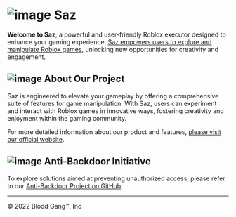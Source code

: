 # ![image](https://static.wixstatic.com/media/4585c8_562a61587130440b8df3e8d713ad29bf~mv2.png/v1/fill/w_70,h_75,al_c,q_85,usm_0.66_1.00_0.01,enc_auto/blood%20gang%20icon.png) **Saz**

**Welcome to Saz**, a powerful and user-friendly Roblox executor designed to enhance your gaming experience. [Saz empowers users to explore and manipulate Roblox games](https://github.com/Blood-Gang-Inc/Backdoor), unlocking new opportunities for creativity and engagement.

## ![image](https://github.com/user-attachments/assets/cfd084e7-ec1c-4632-9463-df3373b51b19) **About Our Project**

Saz is engineered to elevate your gameplay by offering a comprehensive suite of features for game manipulation. With Saz, users can experiment and interact with Roblox games in innovative ways, fostering creativity and enjoyment within the gaming community.

For more detailed information about our product and features, [please visit our official website](https://blood-gang-inc.github.io/Saz/).

## ![image](https://github.com/user-attachments/assets/ba78de70-ec68-45e8-8d4b-fbc5de812820) **Anti-Backdoor Initiative**

To explore solutions aimed at preventing unauthorized access, please refer to our [Anti-Backdoor Project on GitHub](https://github.com/Blood-Gang-Inc/Anti-Backdoor).

---
&copy; 2022 Blood Gang™️, Inc
